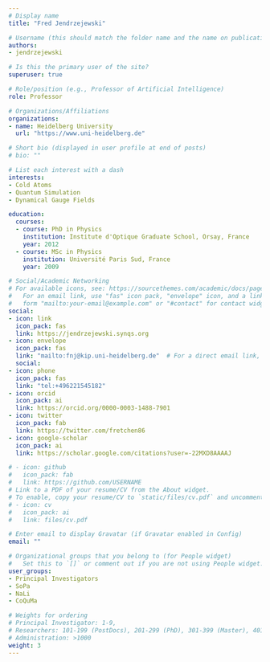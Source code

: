 ```yaml
---
# Display name
title: "Fred Jendrzejewski"

# Username (this should match the folder name and the name on publications)
authors:
- jendrzejewski

# Is this the primary user of the site?
superuser: true

# Role/position (e.g., Professor of Artificial Intelligence)
role: Professor

# Organizations/Affiliations
organizations:
- name: Heidelberg University
  url: "https://www.uni-heidelberg.de"

# Short bio (displayed in user profile at end of posts)
# bio: ""

# List each interest with a dash
interests:
- Cold Atoms
- Quantum Simulation
- Dynamical Gauge Fields

education:
  courses:  
  - course: PhD in Physics
    institution: Institute d'Optique Graduate School, Orsay, France
    year: 2012
  - course: MSc in Physics
    institution: Université Paris Sud, France
    year: 2009

# Social/Academic Networking
# For available icons, see: https://sourcethemes.com/academic/docs/page-builder/#icons
#   For an email link, use "fas" icon pack, "envelope" icon, and a link in the
#   form "mailto:your-email@example.com" or "#contact" for contact widget.
social:
- icon: link
  icon_pack: fas
  link: https://jendrzejewski.synqs.org
- icon: envelope
  icon_pack: fas
  link: "mailto:fnj@kip.uni-heidelberg.de"  # For a direct email link, use "mailto:test@example.org".
  social:
- icon: phone
  icon_pack: fas
  link: "tel:+496221545182"
- icon: orcid
  icon_pack: ai
  link: https://orcid.org/0000-0003-1488-7901
- icon: twitter
  icon_pack: fab
  link: https://twitter.com/fretchen86
- icon: google-scholar
  icon_pack: ai
  link: https://scholar.google.com/citations?user=-22MXD8AAAAJ

# - icon: github
#   icon_pack: fab
#   link: https://github.com/USERNAME
# Link to a PDF of your resume/CV from the About widget.
# To enable, copy your resume/CV to `static/files/cv.pdf` and uncomment the lines below.
# - icon: cv
#   icon_pack: ai
#   link: files/cv.pdf

# Enter email to display Gravatar (if Gravatar enabled in Config)
email: ""

# Organizational groups that you belong to (for People widget)
#   Set this to `[]` or comment out if you are not using People widget.
user_groups:
- Principal Investigators
- SoPa
- NaLi
- CoQuMa

# Weights for ordering
# Principal Investigator: 1-9,
# Researchers: 101-199 (PostDocs), 201-299 (PhD), 301-399 (Master), 401-499 (Bachelor)
# Administration: >1000
weight: 3
---
```

